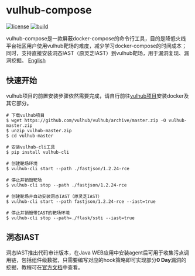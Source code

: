 # vulhub-compose
[![license](https://img.shields.io/github/license/huoxianclub/vulhub-compose.svg)](https://github.com/huoxianclub/vulhub-compose/blob/main/LICENSE)
[![build](https://github.com/huoxianclub/vulhub-compose/actions/workflows/python-publish.yml/badge.svg)](https://github.com/huoxianclub/vulhub-compose/actions/workflows/python-publish.yml)

vulhub-compose是一款屏蔽docker-compose的命令行工具，目的是降低火线平台社区用户使用vulhub靶场的难度，减少学习docker-compose的时间成本；同时，支持直接安装洞态IAST（原灵芝IAST）到vulhub靶场，用于漏洞复现、漏洞挖掘。
[English](https://github.com/huoxianclub/vulhub-compose/blob/main/README.md)

## 快速开始
vulhub项目的前置安装步骤依然需要完成，请自行前往[vulhub项目](https://github.com/vulhub/vulhub)安装docker及其它部分。
```shell script
# 下载vulhub项目
$ wget https://github.com/vulhub/vulhub/archive/master.zip -O vulhub-master.zip
$ unzip vulhub-master.zip
$ cd vulhub-master

# 安装vulhub-cli工具
$ pip install vulhub-cli

# 创建靶场环境
$ vulhub-cli start --path ./fastjson/1.2.24-rce

# 停止并销毁靶场
$ vulhub-cli stop --path ./fastjson/1.2.24-rce

# 创建靶场并自动安装洞态IAST（原灵芝IAST）
$ vulhub-cli start --path fastjson/1.2.24-rce --iast=true

# 停止并销毁带IAST的靶场环境
$ vulhub-cli stop --path=./flask/ssti --iast=true
```

## 洞态IAST
洞态IAST推出代码审计版本，在Java WEB应用中安装agent后可用于收集污点调用链，包括组件级数据，只需要编写对应的hook策略即可实现部分**0 Day**漏洞的挖掘，教程可在[官方文档](https://huoxianclub.github.io/LingZhi/#/README)中查看。



